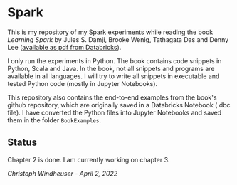 # Spark
This is my repository of my Spark experiments while reading the book *Learning Spark* by Jules S. Damji, Brooke Wenig, Tathagata Das and Denny Lee ([available as pdf from Databricks](https://pages.databricks.com/rs/094-YMS-629/images/LearningSpark2.0.pdf)).

I only run the experiments in Python. The book contains code snippets in Python, Scala and Java. In the book, not all snippets and programs are available in all languages. I will try to  write all snippets in executable and tested Python code (mostly in Jupyter Notebooks).

This repository also contains the end-to-end examples from the book's github repository, which are originally saved in a Databricks Notebook (.dbc file). I have converted the Python files into Jupyter Notebooks and saved them in the folder `BookExamples`.

## Status

Chapter 2 is done. I am currently working on chapter 3.

*Christoph Windheuser - April 2, 2022*

